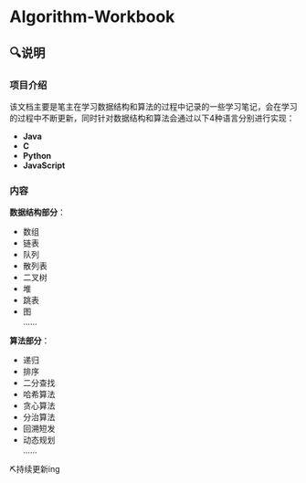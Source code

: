# Algorithm-Workbook

## 🔍说明

### 项目介绍
该文档主要是笔主在学习数据结构和算法的过程中记录的一些学习笔记，会在学习的过程中不断更新，同时针对数据结构和算法会通过以下4种语言分别进行实现：
* **Java**
* **C**
* **Python**
* **JavaScript**

### 内容
**数据结构部分**：
* 数组
* 链表
* 队列
* 散列表
* 二叉树
* 堆
* 跳表
* 图<br/>......

**算法部分**：
* 递归
* 排序
* 二分查找
* 哈希算法
* 贪心算法
* 分治算法
* 回溯短发
* 动态规划<br/>......

⛏持续更新ing
